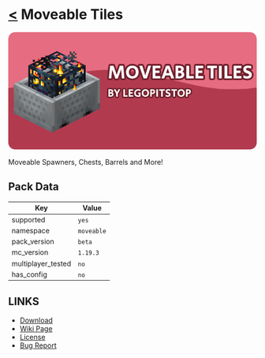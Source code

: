 # [<](../README.md) Moveable Tiles

![alt](banner.png)

Moveable Spawners, Chests, Barrels and More!

## Pack Data

| Key                | Value      |
| ------------------ | ---------- |
| supported          | `yes`      |
| namespace          | `moveable` |
| pack_version       | `beta `    |
| mc_version         | `1.19.3`   |
| multiplayer_tested | `no`       |
| has_config         | `no`       |

## LINKS

- [Download](DOWNLOAD)
- [Wiki Page](https://github.com/legopitstop/Datapacks/wiki/Moveable_Tiles)
- [License](https://legopitstop.weebly.com/license.html)
- [Bug Report](https://github.com/legopitstop/Datapacks/issues)
